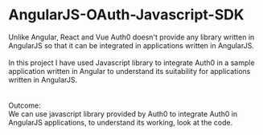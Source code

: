 # AngularJS-OAuth-Javascript-SDK
Unlike Angular, React and Vue Auth0 doesn't provide any library written in AngularJS so that it can be integrated in applications written in AngularJS.<br/>
<br/>
In this project I have used Javascript library to integrate Auth0 in a sample application written in Angular to understand its suitability for applications written in AngularJS.<br/>
<br/> <br/>
Outcome: <br/>
We can use javascript library provided by Auth0 to integrate Auth0 in AngularJS applications, to understand its working, look at the code.
